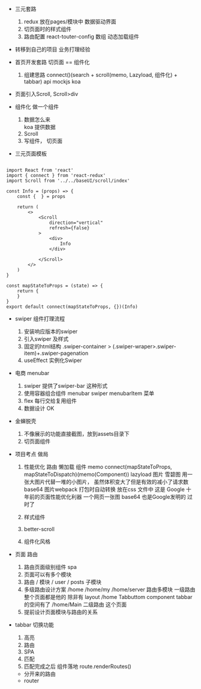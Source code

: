 - 三元套路
  1. redux 放在pages/模块中
    数据驱动界面
  2. 切页面时的样式组件
  3. 路由配置 react-touter-config 数组 动态加载组件
- 转移到自己的项目
  业务打理经验

- 首页开发套路
  切页面 == 组件化
  1. 组建思路
    connect()(search + scroll(memo, Lazyload, 组件化) + tabbar)
    api mockjs koa

- 页面引入Scroll,
  Scroll>div

- 组件化 做一个组件
  1. 数据怎么来  
    koa 提供数据
  2. Scroll
  3. 写组件， 切页面

- 三元页面模板

```

import React from 'react'
import { connect } from 'react-redux'
import Scroll from '../../baseUI/scroll/index'

const Info = (props) => {
    const {  } = props

    return (
        <>
            <Scroll
                direction="vertical"
                refresh={false}
            >
                <div>
                    Info
                </div>
            
            </Scroll>
        </>
    )
}

const mapStateToProps = (state) => {
    return {
    }
}
export default connect(mapStateToProps, {})(Info)
```

- swiper 组件打理流程
  1. 安装响应版本的swiper
  2. 引入swiper 及样式
  3. 固定的html结构 .swiper-container > (.swiper-wraper>.swiper-item)+.swiper-pagenation
  4. useEffect 实例化Swiper

- 电商 menubar
  1. swiper 提供了swiper-bar 这种形式
  2. 使用容器组合组件
    menubar swiper
    menubarItem 菜单
  3. flex 每行交给复用组件
  4. 数据设计 OK

- 金蝉脱壳
  1. 不像展示的功能直接截图，放到assets目录下
  2. 切页面组件

- 项目考点 做局
  1. 性能优化
    路由 懒加载
    组件 memo connect(mapStateToProps, mapStateToDispatch)(memo(Component))
    lazyload 图片
    雪碧图 用一张大图片代替一堆的小图片， 虽然体积变大了但是有效的减小了请求数
      base64 图片webpack 打包时自动转换 放在css 文件中 
      这是 Google 十年前的页面性能优化利器 一个网页一张图
      base64 也是Google发明的
      过时了
  
  2. 样式组件

  3. better-scroll

  4. 组件化风格

- 页面 路由
  1. 路由页面级别组件 spa
  2. 页面可以有多个模块
  3. 路由 / 模块 / user / posts
    子模块
  4. 多级路由设计方案
    /home /home/my /home/server 路由多模块
    一级路由 整个页面都是他的 除非有 layout
      /home Tabbuttom  component 
        tabbar 的空间有了
        /home/Main
          二级路由 这个页面
  5. 提前设计页面模块与路由的关系

- tabbar 切换功能
  1. 高亮
  2. 路由
    1. SPA
    2. 匹配
    3. 匹配完成之后 组件落地
      route.renderRoutes()
    - 分开来的路由
    - router